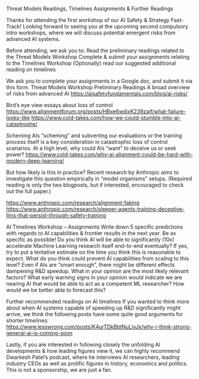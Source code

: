 Threat Models Readings, Timelines Assignments & Further Readings

Thanks for attending the first workshop of our AI Safety & Strategy Fast-Track!
Looking forward to seeing you at the upcoming second compulsory intro workshops, where we will discuss potential emergent risks from advanced AI systems.

Before attending, we ask you to:
Read the preliminary readings related to the Threat Models Workshop
Complete & submit your assignments relating to the Timelines Workshop
(Optionally) read our suggested additional reading on timelines

We ask you to complete your assignments in a Google doc, and submit it via this form.
Threat Models Workshop Preliminary Readings
A broad overview of risks from advanced AI
https://aisafetyfundamentals.com/blog/ai-risks/

Bird’s eye view essays about loss of control
https://www.alignmentforum.org/posts/HBxe6wdjxK239zajf/what-failure-looks-like
https://www.cold-takes.com/how-we-could-stumble-into-ai-catastrophe/

Scheming
AIs “scheming” and subverting our evaluations or the training process itself is a key consideration in catastrophic loss of control scenarios.
At a high level, why could AIs “want” to deceive us or seek power?
https://www.cold-takes.com/why-ai-alignment-could-be-hard-with-modern-deep-learning/

But how likely is this in practice?
Recent research by Anthropic aims to investigate this question empirically in “model organisms” setups.
(Required reading is only the two blogposts, but if interested, encouraged to check out the full paper.)

https://www.anthropic.com/research/alignment-faking
https://www.anthropic.com/research/sleeper-agents-training-deceptive-llms-that-persist-through-safety-training




AI Timelines Workshop – Assignments
Write down 5 specific predictions with regards to AI capabilities & frontier results in the next year. Be as specific as possible!
Do you think AI will be able to significantly (10x) accelerate Machine Learning research itself end-to-end eventually? If yes, try to put a tentative estimate on the time you think this is reasonable to expect.
What do you think could prevent AI capabilities from scaling to this level?
Even if AIs are “smart enough”, there might be different effects dampening R&D speedup. What in your opinion are the most likely relevant factors?
What early warning signs in your opinion would indicate we are nearing AI that would be able to act as a competent ML researcher? How would we be better able to forecast this?


Further recommended readings on AI timelines
If you wanted to think more about when AI systems capable of speeding up R&D significantly might arrive, we think the following posts have some quite good arguments for shorter timelines:
https://www.lesswrong.com/posts/K4urTDkBbtNuLivJx/why-i-think-strong-general-ai-is-coming-soon


Lastly, if you are interested in following closely the unfolding AI developments & how leading figures view it, we can highly recommend Dwarkesh Patel’s podcast, where he interviews AI researchers, leading industry CEOs as well as prolific figures in history, economics and politics. This is not a sponsorship, we are just a fan.
